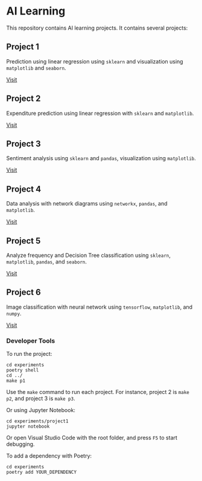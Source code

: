 # AI Learning

This repository contains AI learning projects. It contains several projects:

## Project 1

Prediction using linear regression using `sklearn` and visualization using `matplotlib` and `seaborn`.

[Visit](./experiments/project1/README.md)

## Project 2

Expenditure prediction using linear regression with `sklearn` and `matplotlib`.

[Visit](./experiments/project2/README.md)

## Project 3

Sentiment analysis using `sklearn` and `pandas`, visualization using `matplotlib`.

[Visit](./experiments/project3/README.md)

## Project 4

Data analysis with network diagrams using `networkx`, `pandas`, and `matplotlib`.

[Visit](./experiments/project4/README.md)

## Project 5

Analyze frequency and Decision Tree classification using `sklearn`, `matplotlib`, `pandas`, and `seaborn`.

[Visit](./experiments/project5/README.md)

## Project 6

Image classification with neural network using `tensorflow`, `matplotlib`, and `numpy`.

[Visit](./experiments/project6/README.md)

### Developer Tools

To run the project:

```shell
cd experiments
poetry shell
cd ../
make p1
```

Use the `make` command to run each project. For instance, project 2 is `make p2`, and project 3 is `make p3`.

Or using Jupyter Notebook:

```shell
cd experiments/project1
jupyter notebook
```

Or open Visual Studio Code with the root folder, and press `F5` to start debugging.

To add a dependency with Poetry:

```shell
cd experiments
poetry add YOUR_DEPENDENCY
```